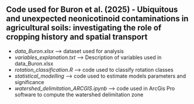 ## Code used for Buron et al. (2025) - Ubiquitous and unexpected neonicotinoid contaminations in agricultural soils: investigating the role of cropping history and spatial transport

- *data_Buron.xlsx* --> dataset used for analysis
- *variables_explanation.txt* --> Description of variables used in data_Buron.xlsx
- *rotation_classification.R* --> code used to classify rotation classes
- *statistical_modelling* --> code used to estimate models parameters and significance
- *watershed_delimitation_ARCGIS.ipynb* --> code used in ArcGis Pro software to compute the watershed delimitation zone
